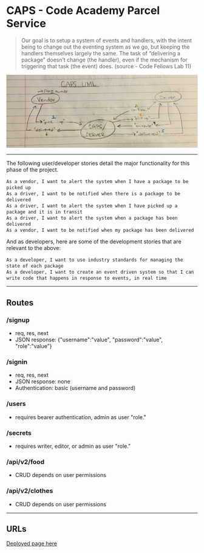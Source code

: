 # CAPS - Code Academy Parcel Service

>  Our goal is to setup a system of events and handlers, with the intent being to change out the eventing system as we go, but keeping the handlers themselves largely the same. The task of “delivering a package” doesn’t change (the handler), even if the mechanism for triggering that task (the event) does. (source - Code Fellows Lab 11)

![basic-auth](caps-UML.jpg)

---

The following user/developer stories detail the major functionality for this phase of the project.

    As a vendor, I want to alert the system when I have a package to be picked up
    As a driver, I want to be notified when there is a package to be delivered
    As a driver, I want to alert the system when I have picked up a package and it is in transit
    As a driver, I want to alert the system when a package has been delivered
    As a vendor, I want to be notified when my package has been delivered

  And as developers, here are some of the development stories that are relevant to the above:

    As a developer, I want to use industry standards for managing the state of each package
    As a developer, I want to create an event driven system so that I can write code that happens in response to events, in real time

--- 

## Routes

### /signup

* req, res, next
* JSON response: {"username":"value", "password":"value", "role":"value"}

### /signin

* req, res, next
* JSON response: none
* Authentication: basic (username and password)

### /users

* requires bearer authentication, admin as user "role."

### /secrets

* requires writer, editor, or admin as user "role."

### /api/v2/food

* CRUD depends on user permissions

### /api/v2/clothes

* CRUD depends on user permissions

--- 

## URLs

[Deployed page here](https://timegorov-caps.herokuapp.com)